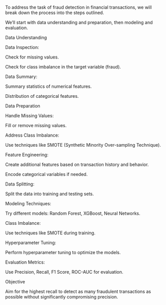 To address the task of fraud detection in financial transactions, we will break down the process into the steps outlined.

We’ll start with data understanding and preparation, then modeling and evaluation.

Data Understanding

Data Inspection:

Check for missing values.

Check for class imbalance in the target variable (fraud).

Data Summary:

Summary statistics of numerical features.

Distribution of categorical features.

Data Preparation

Handle Missing Values:

Fill or remove missing values.

Address Class Imbalance:

Use techniques like SMOTE (Synthetic Minority Over-sampling Technique).

Feature Engineering:

Create additional features based on transaction history and behavior.

Encode categorical variables if needed.

Data Splitting:

Split the data into training and testing sets.

Modeling Techniques:

Try different models: Random Forest, XGBoost, Neural Networks.

Class Imbalance:

Use techniques like SMOTE during training.

Hyperparameter Tuning:

Perform hyperparameter tuning to optimize the models.

Evaluation Metrics:

Use Precision, Recall, F1 Score, ROC-AUC for evaluation.

Objective

Aim for the highest recall to detect as many fraudulent transactions as possible without significantly compromising precision.

